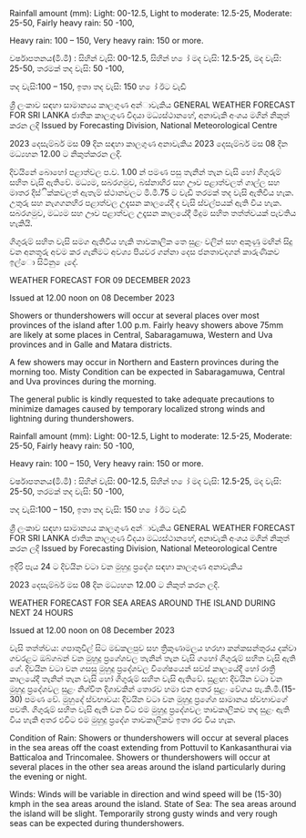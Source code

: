 Rainfall amount (mm): Light: 00-12.5, Light to moderate: 12.5-25, Moderate: 25-50, Fairly heavy rain: 50 -100,

Heavy rain: 100 – 150, Very heavy rain: 150 or more.

වර්ෂාපතනය(මි.මී) : සිහින් වැසි: 00-12.5, සිහින් හ ෝ මද වැසි: 12.5-25, මද වැසි: 25-50, තරමක් තද වැසි: 50 -100,

තද වැසි:100 – 150, ඉතා තද වැසි: 150 හ ෝ ඊට වැඩි

ශ්‍රී ලංකාව සඳහා සාමාන්‍යය කාලගුණ අන්‍ාවැකිය GENERAL WEATHER FORECAST FOR SRI LANKA ජාතික කාලගුණ විදයා මධ්‍යස්ථානහේ, අනාවැකි අංශය මගින් නිකුත් කරන ලදි Issued by Forecasting Division, National Meteorological Centre

2023 දෙසැම්බර් මස 09 දින සඳහා කාලගුණ අනාවැකිය 2023 දෙසැම්බර් මස 08 දින මධ්‍යහන 12.00 ට නිකුත්කරන ලදි.

දිවයිනේ බොහෝ පළාත්වල ප.ව. 1.00 න් පමණ පසු තැනින් තැන වැසි හෝ ගිගුරුම් සහිත වැසි ඇතිවේ. මධ්‍යම, සබරගමුව, බස්නාහිර සහ ඌව පළාත්වලත් ගාල්ල සහ මාතර දිස්ික්කවලත් ඇතැම් ස්ථානවලට මි.මී.75 ට වැඩි තරමක් තද වැසි ඇතිවිය හැක. උතුරු සහ නැගගනහිර පළාත්වල උදැසන කාලයේදී ද වැසි ස්වල්පයක් ඇති විය හැක. සබරගමුව, මධ්‍යම සහ ඌව පළාත්වල උදෑසන කාලයේදී මීදුම සහිත තත්ත්වයක් පැවතිය හැකියි.

ගිගුරුම් සහිත වැසි සමග ඇතිවිය හැකි තාවකාලික තෙ සුළං වලින් සහ අකුණු මඟින් සිදු වන අනතුරු අවම කර ගැනීමට අවශ්‍ය පියවර ගන්නා දෙස ජනතාවදගන් කාරුණිකව ඉල්ො සිටිනු ෙැදේ.

WEATHER FORECAST FOR 09 DECEMBER 2023

Issued at 12.00 noon on 08 December 2023

Showers or thundershowers will occur at several places over most provinces of the island after 1.00 p.m. Fairly heavy showers above 75mm are likely at some places in Central, Sabaragamuwa, Western and Uva provinces and in Galle and Matara districts.

A few showers may occur in Northern and Eastern provinces during the morning too. Misty Condition can be expected in Sabaragamuwa, Central and Uva provinces during the morning.

The general public is kindly requested to take adequate precautions to minimize damages caused by temporary localized strong winds and lightning during thundershowers.

Rainfall amount (mm): Light: 00-12.5, Light to moderate: 12.5-25, Moderate: 25-50, Fairly heavy rain: 50 -100,

Heavy rain: 100 – 150, Very heavy rain: 150 or more.

වර්ෂාපතනය(මි.මී) : සිහින් වැසි: 00-12.5, සිහින් හ ෝ මද වැසි: 12.5-25, මද වැසි: 25-50, තරමක් තද වැසි: 50 -100,

තද වැසි:100 – 150, ඉතා තද වැසි: 150 හ ෝ ඊට වැඩි

ශ්‍රී ලංකාව සඳහා සාමාන්‍යය කාලගුණ අන්‍ාවැකිය GENERAL WEATHER FORECAST FOR SRI LANKA ජාතික කාලගුණ විදයා මධ්‍යස්ථානහේ, අනාවැකි අංශය මගින් නිකුත් කරන ලදි Issued by Forecasting Division, National Meteorological Centre

ඉදිරි පැය 24 ට දිවයින වටා වන මුහුදු ප්‍රදේශ සඳහා කාලගුණ අනාවැකිය

2023 දෙසැම්බර් මස 08 දින මධ්‍යහන 12.00 ට නිකුත් කරන ලදි.

WEATHER FORECAST FOR SEA AREAS AROUND THE ISLAND DURING NEXT 24 HOURS

Issued at 12.00 noon on 08 December 2023

වැසි තත්ත්වය: ගපාතුවිල් සිට මඩකලපුව සහ ත්‍රිකුණාමලය හරහා කන්කසන්තුරය දක්වා ගවරළට ඔබ්ගබන් වන මුහුදු ප්‍රගේශවල තැනින් තැන වැසි ගහෝ ගිගුරුම් සහිත වැසි ඇති ගේ. දිවයින වටා වන ගසසු මුහුදු ප්‍රදේශවල විශේෂයෙන් සවස් කාලයේදී හෝ රාත්‍රී කාලයේදී තැනින් තැන වැසි හෝ ගිගුරුම් සහිත වැසි ඇතිවේ. සුළඟ: දිවයින වටා වන මුහුදු ප්‍රදේශවල සුළං නිශ්චිත දිශාවකින් තොරව හමා එන අතර සුළං වේගය පැ.කි.මී.(15-30) පමණ වේ. මුහුදේ ස්වභාවය: දිවයින වටා වන මුහුදු ප්‍රගේශ සාමානය ස්වභාවගේ පවතී. ගිගුරුම් සහිත වැසි ඇති වන විට එම මුහුදු ප්‍රදේශවල තාවකාලිකව තද සුළං ඇති විය හැකි අතර එවිට එම මුහුදු ප්‍රදේශ තාවකාලිකව ඉතා රළු විය හැක.

Condition of Rain: Showers or thundershowers will occur at several places in the sea areas off the coast extending from Pottuvil to Kankasanthurai via Batticaloa and Trincomalee. Showers or thundershowers will occur at several places in the other sea areas around the island particularly during the evening or night.

Winds: Winds will be variable in direction and wind speed will be (15-30) kmph in the sea areas around the island. State of Sea: The sea areas around the island will be slight. Temporarily strong gusty winds and very rough seas can be expected during thundershowers.